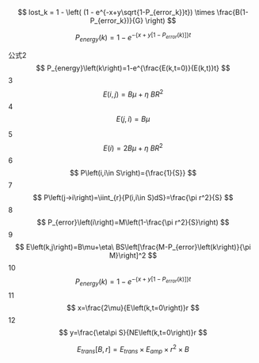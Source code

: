 $$
lost_k = 1 - \left( (1 - e^{-x+y\sqrt{1-P_{error_k}}t}) \times \frac{B(1-P_{error_k})}{G} \right)
$$

$$
P_{energy}\left(k\right)=1-e^{-\left\{x+y\left[1-P_{error}\left(k\right)\right]\right\}t}
$$

公式2
$$
P_{energy}\left(k\right)=1-e^{\frac{E(k,t=0)}{E(k,t)}t}
$$
3
$$
E\left(i,j\right)=B\mu+\eta\ BR^2
$$
4
$$
E\left(j,i\right)=B\mu
$$


5
$$
E\left(i\right)=2B\mu+\eta\ BR^2
$$
6
$$
P\left(i,i\in S\right)={\frac{1}{S}}
$$
7
$$
P\left(j->i\right)=\iint_{r}{P(i,i\in S)dS}=\frac{\pi r^2}{S}
$$
8
$$
P_{error}\left(i\right)=M\left(1-\frac{\pi r^2}{S}\right)
$$
9
$$
E\left(k,j\right)=B\mu+\eta\ BS\left[\frac{M-P_{error}\left(k\right)}{\pi M}\right]^2
$$
10
$$
P_{energy}\left(k\right)=1-e^{-\left\{x+y\left[1-P_{error}\left(k\right)\right]\right\}t}
$$
11
$$
x=\frac{2\mu}{E\left(k,t=0\right)}r
$$
12
$$
y=\frac{\eta\pi S}{NE\left(k,t=0\right)}r
$$



$$
E_{trans}[B,r]=E_{trans}\times E_{amp}\times r^{2}\times B
$$

